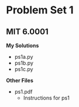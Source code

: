 # Problem Set 1
## MIT 6.0001

**My Solutions**
* ps1a.py
* ps1b.py
* ps1c.py

**Other Files**
* ps1.pdf
    * Instructions for ps1
